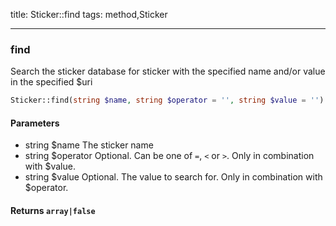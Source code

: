 title: Sticker::find
tags: method,Sticker

---

<div class="method">
<h3 class="method-name">find</h3>
<p>Search the sticker database for sticker with the specified name and/or value in the specified $uri<br></p>

```php
Sticker::find(string $name, string $operator = '', string $value = '') : array|false
```

#### Parameters

*  string $name The sticker name
*  string $operator Optional. Can be one of `=`, `<` or `>`. Only in combination with $value.
*  string $value Optional. The value to search for. Only in combination with $operator.


#### Returns `array|false`




</div>